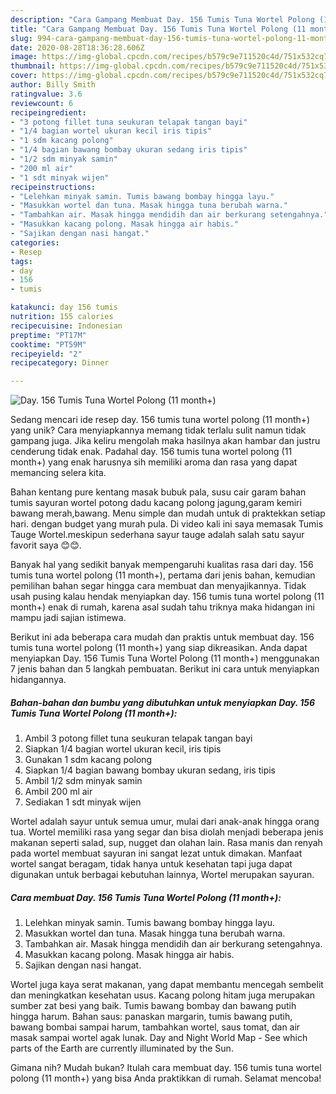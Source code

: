 ```yaml
---
description: "Cara Gampang Membuat Day. 156 Tumis Tuna Wortel Polong (11 month+) Anti Gagal"
title: "Cara Gampang Membuat Day. 156 Tumis Tuna Wortel Polong (11 month+) Anti Gagal"
slug: 994-cara-gampang-membuat-day-156-tumis-tuna-wortel-polong-11-month-anti-gagal
date: 2020-08-28T18:36:28.606Z
image: https://img-global.cpcdn.com/recipes/b579c9e711520c4d/751x532cq70/day-156-tumis-tuna-wortel-polong-11-month-foto-resep-utama.jpg
thumbnail: https://img-global.cpcdn.com/recipes/b579c9e711520c4d/751x532cq70/day-156-tumis-tuna-wortel-polong-11-month-foto-resep-utama.jpg
cover: https://img-global.cpcdn.com/recipes/b579c9e711520c4d/751x532cq70/day-156-tumis-tuna-wortel-polong-11-month-foto-resep-utama.jpg
author: Billy Smith
ratingvalue: 3.6
reviewcount: 6
recipeingredient:
- "3 potong fillet tuna seukuran telapak tangan bayi"
- "1/4 bagian wortel ukuran kecil iris tipis"
- "1 sdm kacang polong"
- "1/4 bagian bawang bombay ukuran sedang iris tipis"
- "1/2 sdm minyak samin"
- "200 ml air"
- "1 sdt minyak wijen"
recipeinstructions:
- "Lelehkan minyak samin. Tumis bawang bombay hingga layu."
- "Masukkan wortel dan tuna. Masak hingga tuna berubah warna."
- "Tambahkan air. Masak hingga mendidih dan air berkurang setengahnya."
- "Masukkan kacang polong. Masak hingga air habis."
- "Sajikan dengan nasi hangat."
categories:
- Resep
tags:
- day
- 156
- tumis

katakunci: day 156 tumis 
nutrition: 155 calories
recipecuisine: Indonesian
preptime: "PT17M"
cooktime: "PT59M"
recipeyield: "2"
recipecategory: Dinner

---
```



![Day. 156 Tumis Tuna Wortel Polong (11 month+)](https://img-global.cpcdn.com/recipes/b579c9e711520c4d/751x532cq70/day-156-tumis-tuna-wortel-polong-11-month-foto-resep-utama.jpg)

Sedang mencari ide resep day. 156 tumis tuna wortel polong (11 month+) yang unik? Cara menyiapkannya memang tidak terlalu sulit namun tidak gampang juga. Jika keliru mengolah maka hasilnya akan hambar dan justru cenderung tidak enak. Padahal day. 156 tumis tuna wortel polong (11 month+) yang enak harusnya sih memiliki aroma dan rasa yang dapat memancing selera kita.

Bahan kentang pure kentang masak bubuk pala, susu cair garam bahan tumis sayuran wortel potong dadu kacang polong jagung,garam kemiri bawang merah,bawang. Menu simple dan mudah untuk di praktekkan setiap hari. dengan budget yang murah pula. Di video kali ini saya memasak Tumis Tauge Wortel.meskipun sederhana sayur tauge adalah salah satu sayur favorit saya 😊😊.

Banyak hal yang sedikit banyak mempengaruhi kualitas rasa dari day. 156 tumis tuna wortel polong (11 month+), pertama dari jenis bahan, kemudian pemilihan bahan segar hingga cara membuat dan menyajikannya. Tidak usah pusing kalau hendak menyiapkan day. 156 tumis tuna wortel polong (11 month+) enak di rumah, karena asal sudah tahu triknya maka hidangan ini mampu jadi sajian istimewa.


Berikut ini ada beberapa cara mudah dan praktis untuk membuat day. 156 tumis tuna wortel polong (11 month+) yang siap dikreasikan. Anda dapat menyiapkan Day. 156 Tumis Tuna Wortel Polong (11 month+) menggunakan 7 jenis bahan dan 5 langkah pembuatan. Berikut ini cara untuk menyiapkan hidangannya.

<!--inarticleads1-->

##### Bahan-bahan dan bumbu yang dibutuhkan untuk menyiapkan Day. 156 Tumis Tuna Wortel Polong (11 month+):

1. Ambil 3 potong fillet tuna seukuran telapak tangan bayi
1. Siapkan 1/4 bagian wortel ukuran kecil, iris tipis
1. Gunakan 1 sdm kacang polong
1. Siapkan 1/4 bagian bawang bombay ukuran sedang, iris tipis
1. Ambil 1/2 sdm minyak samin
1. Ambil 200 ml air
1. Sediakan 1 sdt minyak wijen


Wortel adalah sayur untuk semua umur, mulai dari anak-anak hingga orang tua. Wortel memiliki rasa yang segar dan bisa diolah menjadi beberapa jenis makanan seperti salad, sup, nugget dan olahan lain. Rasa manis dan renyah pada wortel membuat sayuran ini sangat lezat untuk dimakan. Manfaat wortel sangat beragam, tidak hanya untuk kesehatan tapi juga dapat digunakan untuk berbagai kebutuhan lainnya, Wortel merupakan sayuran. 

<!--inarticleads2-->

##### Cara membuat Day. 156 Tumis Tuna Wortel Polong (11 month+):

1. Lelehkan minyak samin. Tumis bawang bombay hingga layu.
1. Masukkan wortel dan tuna. Masak hingga tuna berubah warna.
1. Tambahkan air. Masak hingga mendidih dan air berkurang setengahnya.
1. Masukkan kacang polong. Masak hingga air habis.
1. Sajikan dengan nasi hangat.


Wortel juga kaya serat makanan, yang dapat membantu mencegah sembelit dan meningkatkan kesehatan usus. Kacang polong hitam juga merupakan sumber zat besi yang baik. Tumis bawang bombay dan bawang putih hingga harum. Bahan saus: panaskan margarin, tumis bawang putih, bawang bombai sampai harum, tambahkan wortel, saus tomat, dan air masak sampai wortel agak lunak. Day and Night World Map - See which parts of the Earth are currently illuminated by the Sun. 

Gimana nih? Mudah bukan? Itulah cara membuat day. 156 tumis tuna wortel polong (11 month+) yang bisa Anda praktikkan di rumah. Selamat mencoba!
